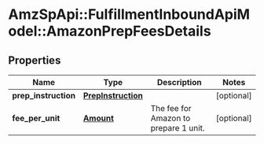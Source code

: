 # AmzSpApi::FulfillmentInboundApiModel::AmazonPrepFeesDetails

## Properties
Name | Type | Description | Notes
------------ | ------------- | ------------- | -------------
**prep_instruction** | [**PrepInstruction**](PrepInstruction.md) |  | [optional] 
**fee_per_unit** | [**Amount**](Amount.md) | The fee for Amazon to prepare 1 unit. | [optional] 


